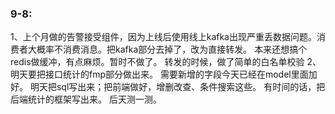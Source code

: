 ### 9-8:
1、上个月做的告警接受组件，因为上线后使用线上kafka出现严重丢数据问题。消费者大概率不消费消息。把kafka部分去掉了，改为直接转发。
本来还想搞个redis做缓冲，有点麻烦。暂时不做了。
转发的时候，做了简单的白名单校验
2、明天要把接口统计的fmp部分做出来。
需要新增的字段今天已经在model里面加好。
明天把sql写出来；把前端做好，增删改查、条件搜索这些。
有时间的话，把后端统计的框架写出来。
后天测一测。